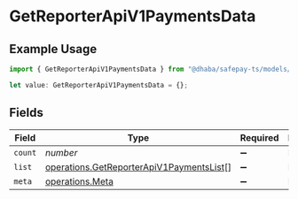 # GetReporterApiV1PaymentsData

## Example Usage

```typescript
import { GetReporterApiV1PaymentsData } from "@dhaba/safepay-ts/models/operations";

let value: GetReporterApiV1PaymentsData = {};
```

## Fields

| Field                                                                                                | Type                                                                                                 | Required                                                                                             | Description                                                                                          |
| ---------------------------------------------------------------------------------------------------- | ---------------------------------------------------------------------------------------------------- | ---------------------------------------------------------------------------------------------------- | ---------------------------------------------------------------------------------------------------- |
| `count`                                                                                              | *number*                                                                                             | :heavy_minus_sign:                                                                                   | N/A                                                                                                  |
| `list`                                                                                               | [operations.GetReporterApiV1PaymentsList](../../models/operations/getreporterapiv1paymentslist.md)[] | :heavy_minus_sign:                                                                                   | N/A                                                                                                  |
| `meta`                                                                                               | [operations.Meta](../../models/operations/meta.md)                                                   | :heavy_minus_sign:                                                                                   | N/A                                                                                                  |